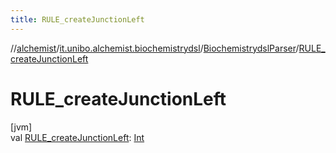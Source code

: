 ```yaml
---
title: RULE_createJunctionLeft
---
```

//[alchemist](../../../index.html)/[it.unibo.alchemist.biochemistrydsl](../index.html)/[BiochemistrydslParser](index.html)/[RULE_createJunctionLeft](-r-u-l-e_create-junction-left.html)



# RULE_createJunctionLeft



[jvm]\
val [RULE_createJunctionLeft](-r-u-l-e_create-junction-left.html): [Int](https://kotlinlang.org/api/latest/jvm/stdlib/kotlin/-int/index.html)




